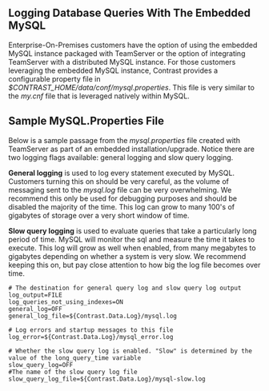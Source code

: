 <!--
title: "Enabling and Disabling MySQL Logging"
description: "Enabling and Disabling MySQL Logging for Increased Database Telemetry"
tags: "EOP mysql logging slow query"
-->

## Logging Database Queries With The Embedded MySQL
Enterprise-On-Premises customers have the option of using the embedded MySQL instance packaged with TeamServer or the option of integrating TeamServer with a distributed MySQL instance. For those customers leveraging the embedded MySQL instance, Contrast provides a configurable property file in *$CONTRAST_HOME/data/conf/mysql.properties*. This file is very similar to the *my.cnf* file that is leveraged natively within MySQL.

## Sample MySQL.Properties File
Below is a sample passage from the *mysql.properties* file created with TeamServer as part of an embedded installation/upgrade. Notice there are two logging flags available: general logging and slow query logging. 

**General logging** is used to log every statement executed by MySQL. Customers turning this on should be very careful, as the volume of messaging sent to the *mysql.log* file can be very overwhelming. We recommend this only be used for debugging purposes and should be disabled the majority of the time. This log can grow to many 100's of gigabytes of storage over a very short window of time.

**Slow query logging** is used to evaluate queries that take a particularly long period of time. MySQL will monitor the sql and measure the time it takes to execute. This log will grow as well when enabled, from many megabytes to gigabytes depending on whether a system is very slow. We recommend keeping this on, but pay close attention to how big the log file becomes over time.

```
# The destination for general query log and slow query log output
log_output=FILE
log_queries_not_using_indexes=ON
general_log=OFF
general_log_file=${Contrast.Data.Log}/mysql.log

# Log errors and startup messages to this file
log_error=${Contrast.Data.Log}/mysql_error.log

# Whether the slow query log is enabled. "Slow" is determined by the value of the long_query_time variable
slow_query_log=OFF
#The name of the slow query log file
slow_query_log_file=${Contrast.Data.Log}/mysql-slow.log
```

